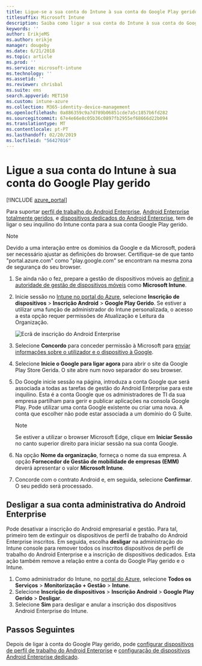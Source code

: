 ```yaml
---
title: Ligue-se a sua conta do Intune à sua conta do Google Play gerido.
titlesuffix: Microsoft Intune
description: Saiba como ligar a sua conta do Intune à sua conta do Google Play gerido.
keywords: ''
author: ErikjeMS
ms.author: erikje
manager: dougeby
ms.date: 6/21/2018
ms.topic: article
ms.prod: ''
ms.service: microsoft-intune
ms.technology: ''
ms.assetid: ''
ms.reviewer: chrisbal
ms.suite: ems
search.appverid: MET150
ms.custom: intune-azure
ms.collection: M365-identity-device-management
ms.openlocfilehash: 0a886359c9a7d789b06851cde7a5c1857b6fd282
ms.sourcegitcommit: 67e4e66e8c05b36c0897fb2955ef68666d22b094
ms.translationtype: MT
ms.contentlocale: pt-PT
ms.lasthandoff: 02/20/2019
ms.locfileid: "56427016"
---
```

# <a name="connect-your-intune-account-to-your-managed-google-play-account"></a>Ligue a sua conta do Intune à sua conta do Google Play gerido

[!INCLUDE [azure_portal](./includes/azure_portal.md)]

Para suportar [perfil de trabalho do Android Enterprise](android-work-profile-enroll.md), [Android Enterprise totalmente geridos](android-fully-managed-enroll.md), e [dispositivos dedicados do Android Enterprise](android-kiosk-enroll.md), tem de ligar o seu inquilino do Intune conta para a sua conta Google Play gerido.  

> [!NOTE]
> Devido a uma interação entre os domínios da Google e da Microsoft, poderá ser necessário ajustar as definições do browser.  Certifique-se de que tanto "portal.azure.com" como "play.google.com" se encontram na mesma zona de segurança do seu browser.

1. Se ainda não o fez, prepare a gestão de dispositivos móveis ao [definir a autoridade de gestão de dispositivos móveis](mdm-authority-set.md) como **Microsoft Intune**.
2. Inicie sessão no [Intune no portal do Azure](https://aka.ms/intuneportal), selecione **Inscrição de dispositivos** > **Inscrição Android** > **Google Play Gerido**.  Se estiver a utilizar uma função de administrador do Intune personalizada, o acesso a esta opção requer permissões de Atualização e Leitura da Organização.
   
   ![Ecrã de inscrição do Android Enterprise](./media/android-work-bind.png)

3. Selecione **Concordo** para conceder permissão à Microsoft para [enviar informações sobre o utilizador e o dispositivo à Google](data-intune-sends-to-google.md). 
   
4. Selecione **Inicie o Google para ligar agora** para abrir o site da Google Play Store Gerida. O site abre num novo separador do seu browser.
  
5. Do Google inicie sessão na página, introduza a conta Google que será associada a todas as tarefas de gestão do Android Enterprise para este inquilino. Esta é a conta Google que os administradores de TI da sua empresa partilham para gerir e publicar aplicações na consola Google Play. Pode utilizar uma conta Google existente ou criar uma nova. A conta que escolher não pode estar associada a um domínio do G Suite.
    
    > [!Note]
    > Se estiver a utilizar o browser Microsoft Edge, clique em **Iniciar Sessão** no canto superior direito para iniciar sessão na sua conta Google.

6. Na opção **Nome da organização**, forneça o nome da sua empresa. A opção **Fornecedor de Gestão de mobilidade de empresas (EMM)** deverá apresentar o valor **Microsoft Intune**.

7. Concorde com o contrato Android e, em seguida, selecione **Confirmar**. O seu pedido será processado.

## <a name="disconnect-your-android-enterprise-administrative-account"></a>Desligar a sua conta administrativa do Android Enterprise

Pode desativar a inscrição do Android empresarial e gestão. Para tal, primeiro tem de extinguir os dispositivos de perfil de trabalho do Android Enterprise inscritos. Em seguida, escolha **desligar** na administração do Intune console para remover todos os inscritos dispositivos de perfil de trabalho do Android Enterprise e a inscrição de dispositivos dedicados. Esta ação também remove a relação entre a conta do Google Play gerido e o Intune.

1. Como administrador do Intune, no [portal do Azure](https://portal.azure.com), selecione **Todos os Serviços** > **Monitorização + Gestão** > **Intune**.
2. Selecione **Inscrição de dispositivos** > **Inscrição Android** > **Google Play Gerido** > **Desligar**.
3. Selecione **Sim** para desligar e anular a inscrição dos dispositivos Android Enterprise do Intune.

## <a name="next-steps"></a>Passos Seguintes

Depois de ligar à conta do Google Play gerido, pode [configurar dispositivos de perfil de trabalho do Android Enterprise](android-work-profile-enroll.md) e [configuração de dispositivos Android Enterprise dedicado](android-kiosk-enroll.md).
